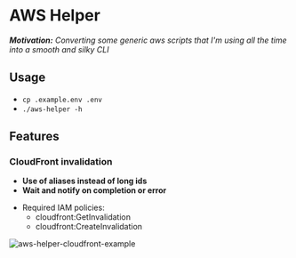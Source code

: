 # AWS Helper

***Motivation:** Converting some generic aws scripts that I'm using all the time into a smooth and silky CLI*

## Usage
- `cp .example.env .env`
- `./aws-helper -h`

## Features
### CloudFront invalidation
+ **Use of aliases instead of long ids**
+ **Wait and notify on completion or error**
- Required IAM policies:
  - cloudfront:GetInvalidation
  - cloudfront:CreateInvalidation

<img src="https://i.ibb.co/X5Kk1zv/aws-helper-cloudfront-example.png" alt="aws-helper-cloudfront-example" border="0">
